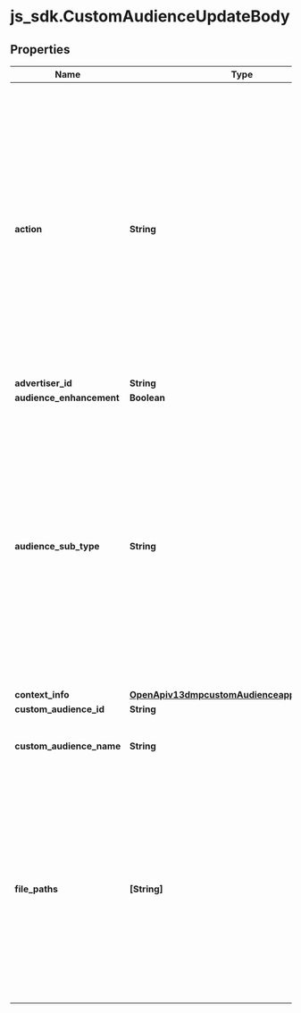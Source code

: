 # js_sdk.CustomAudienceUpdateBody

## Properties
Name | Type | Description | Notes
------------ | ------------- | ------------- | -------------
**action** | **String** | Modification type. This field is valid when file_paths is passed. Enum values: APPEND: Upload files to expand the Customer File audience. Only data not included in the original file will be added. REMOVE: Upload files to remove the Customer File audience. Only the data that coincide with the original file will be removed. REPLACE: Upload files to replace the Customer File audience. All the data in the original file will be replaced. Default value: REPLACE. Note: The APPEND, REMOVE and REPLACE operations will fail if the audience size is less than 1,000 after the operation. | [optional] [default to &#x27;REPLACE&#x27;]
**advertiser_id** | **String** | Advertiser ID. | [required] 
**audience_enhancement** | **Boolean** |  | [optional] 
**audience_sub_type** | **String** | Audience sub type, indicating the type of ads that the audience can be used for. The allowed enum value: REACH_FREQUENCY(To enable the audience to be used in Reach &amp; Frequency campaigns). It means you can only convert audience sub type from NORMAL to REACH_FREQUENCY, but not the other way round. Note: If you update this field, changes to other data fields will be ignored. If you want to update a Lookalike audience, you cannot change the audience_sub_type to REACH_FREQUENCY. Otherwise, an error will occur. | [optional] 
**context_info** | [**OpenApiv13dmpcustomAudienceapplyContextInfo**](OpenApiv13dmpcustomAudienceapplyContextInfo.md) |  | [optional] 
**custom_audience_id** | **String** | Custom audience ID. | [required] 
**custom_audience_name** | **String** | New name for the audience. Length limit: 128 characters. You must pass in either this field or file_paths. | [optional] 
**file_paths** | **[String]** | The files you upload to update the Customer File audience. You must pass in either this field or custom_audience_name. The recommended size is &lt;50 per request to ensure stability. Once you pass in this field, you can specify the modification type (APPEND, REMOVE or REPLACE) via action. The files must be encrypted with the same encryption method/type with the audience that you want to update. | [optional] 
